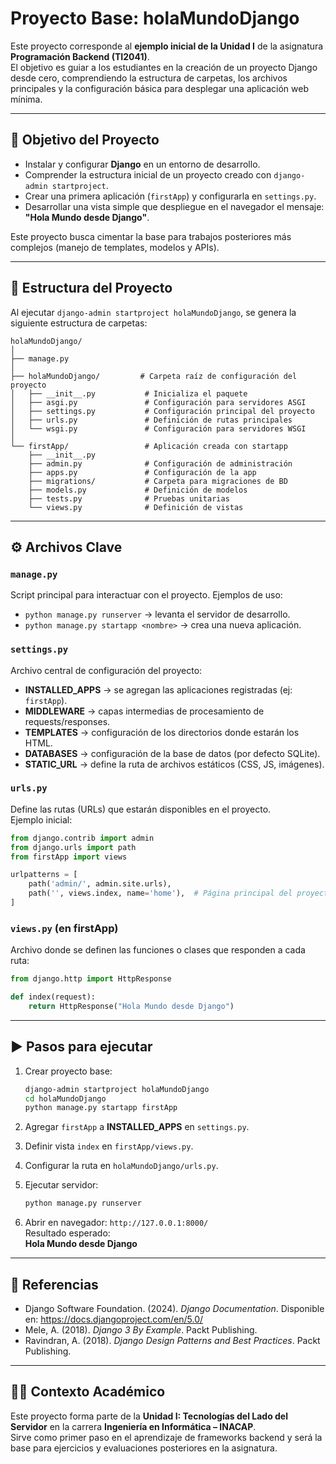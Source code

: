 # Proyecto Base: holaMundoDjango

Este proyecto corresponde al **ejemplo inicial de la Unidad I** de la asignatura **Programación Backend (TI2041)**.  
El objetivo es guiar a los estudiantes en la creación de un proyecto Django desde cero, comprendiendo la estructura de carpetas, los archivos principales y la configuración básica para desplegar una aplicación web mínima.

---

## 🎯 Objetivo del Proyecto
- Instalar y configurar **Django** en un entorno de desarrollo.  
- Comprender la estructura inicial de un proyecto creado con `django-admin startproject`.  
- Crear una primera aplicación (`firstApp`) y configurarla en `settings.py`.  
- Desarrollar una vista simple que despliegue en el navegador el mensaje:  
  **"Hola Mundo desde Django"**.  

Este proyecto busca cimentar la base para trabajos posteriores más complejos (manejo de templates, modelos y APIs).

---

## 📂 Estructura del Proyecto

Al ejecutar `django-admin startproject holaMundoDjango`, se genera la siguiente estructura de carpetas:

```
holaMundoDjango/
│
├── manage.py
│
├── holaMundoDjango/         # Carpeta raíz de configuración del proyecto
│   ├── __init__.py           # Inicializa el paquete
│   ├── asgi.py               # Configuración para servidores ASGI
│   ├── settings.py           # Configuración principal del proyecto
│   ├── urls.py               # Definición de rutas principales
│   └── wsgi.py               # Configuración para servidores WSGI
│
└── firstApp/                 # Aplicación creada con startapp
    ├── __init__.py
    ├── admin.py              # Configuración de administración
    ├── apps.py               # Configuración de la app
    ├── migrations/           # Carpeta para migraciones de BD
    ├── models.py             # Definición de modelos
    ├── tests.py              # Pruebas unitarias
    └── views.py              # Definición de vistas
```

---

## ⚙️ Archivos Clave

### `manage.py`
Script principal para interactuar con el proyecto. Ejemplos de uso:
- `python manage.py runserver` → levanta el servidor de desarrollo.
- `python manage.py startapp <nombre>` → crea una nueva aplicación.

### `settings.py`
Archivo central de configuración del proyecto:
- **INSTALLED_APPS** → se agregan las aplicaciones registradas (ej: `firstApp`).
- **MIDDLEWARE** → capas intermedias de procesamiento de requests/responses.
- **TEMPLATES** → configuración de los directorios donde estarán los HTML.
- **DATABASES** → configuración de la base de datos (por defecto SQLite).
- **STATIC_URL** → define la ruta de archivos estáticos (CSS, JS, imágenes).

### `urls.py`
Define las rutas (URLs) que estarán disponibles en el proyecto.  
Ejemplo inicial:
```python
from django.contrib import admin
from django.urls import path
from firstApp import views

urlpatterns = [
    path('admin/', admin.site.urls),
    path('', views.index, name='home'),  # Página principal del proyecto
]
```

### `views.py` (en firstApp)
Archivo donde se definen las funciones o clases que responden a cada ruta:
```python
from django.http import HttpResponse

def index(request):
    return HttpResponse("Hola Mundo desde Django")
```

---

## ▶️ Pasos para ejecutar

1. Crear proyecto base:
   ```bash
   django-admin startproject holaMundoDjango
   cd holaMundoDjango
   python manage.py startapp firstApp
   ```

2. Agregar `firstApp` a **INSTALLED_APPS** en `settings.py`.

3. Definir vista `index` en `firstApp/views.py`.

4. Configurar la ruta en `holaMundoDjango/urls.py`.

5. Ejecutar servidor:
   ```bash
   python manage.py runserver
   ```

6. Abrir en navegador: `http://127.0.0.1:8000/`  
   Resultado esperado:  
   **Hola Mundo desde Django**

---

## 📖 Referencias
- Django Software Foundation. (2024). *Django Documentation*. Disponible en: https://docs.djangoproject.com/en/5.0/
- Mele, A. (2018). *Django 3 By Example*. Packt Publishing.
- Ravindran, A. (2018). *Django Design Patterns and Best Practices*. Packt Publishing.

---

## 👨‍🏫 Contexto Académico
Este proyecto forma parte de la **Unidad I: Tecnologías del Lado del Servidor** en la carrera **Ingeniería en Informática – INACAP**.  
Sirve como primer paso en el aprendizaje de frameworks backend y será la base para ejercicios y evaluaciones posteriores en la asignatura.

